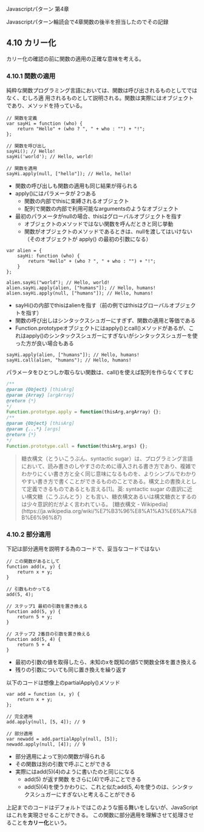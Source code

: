 Javascriptパターン 第4章

Javascriptパターン輪読会で4章関数の後半を担当したのでその記録

## 4.10 カリー化

カリー化の確認の前に関数の適用の正確な意味を考える。

### 4.10.1 関数の適用

純粋な関数プログラミング言語においては、関数は呼び出されるものとしてではなく、むしろ適
用されるものとして説明される。関数は実際にはオブジェクトであり、メソッドを持っている。

```
// 関数を定義
var sayHi = function (who) {
    return "Hello" + (who ? ", " + who : "") + "!";
};

// 関数を呼び出し
sayHi(); // Hello!
sayHi('world'); // Hello, world!

// 関数を適用
sayHi.apply(null, ["hello"]); // Hello, hello!
```

- 関数の呼び出しも関数の適用も同じ結果が得られる
- apply()にはパラメータが 2つある
    - 関数の内部でthisに束縛されるオブジェクト
    - 配列で関数の内部で利用可能なargumentsのようなオブジェクト
- 最初のパラメータがnullの場合、thisはグローバルオブジェクトを指す
    - オブジェクトのメソッドではない関数を呼んだときと同じ挙動
    - 関数がオブジェクトのメソッドであるときは、nullを渡してはいけない（そのオブジェクトが apply() の最初の引数になる）

```
var alien = {
    sayHi: function (who) {
        return "Hello" + (who ? ", " + who : "") + "!";
    }
};

alien.sayHi("world"); // Hello, world!
alien.sayHi.apply(alien, ["humans"]); // Hello, humans!
alien.sayHi.apply(null, ["humans"]); // Hello, humans!
```

- sayHi()の内部でthisはalienを指す（前の例ではthisはグローバルオブジェクトを指す）
- 関数の呼び出しはシンタックスシュガーにすぎず、関数の適用と等価である
- Function.prototypeオブジェクトにはapply()とcall()メソッドがあるが、これはapply()のシンタックスシュガーにすぎないがシンタックスシュガーを使った方が良い場合もある

```
sayHi.apply(alien, ["humans"]); // Hello, humans!
sayHi.call(alien, "humans"); // Hello, humans!
```

パラメータをひとつしか取らない関数は、call()を使えば配列を作らなくてすむ

```EcmaSctipt.js
/**
@param {Object} [thisArg]
@param {Array} [argArray]
@return {*}
*/
Function.prototype.apply = function(thisArg,argArray) {};
/**
@param {Object} [thisArg]
@param {...*} [args]
@return {*}
*/
Function.prototype.call = function(thisArg,args) {};
```

<blockquote>
糖衣構文（とういこうぶん、syntactic sugar）は、プログラミング言語において、読み書きのしやすさのために導入される書き方であり、複雑でわかりにくい書き方と全く同じ意味になるものを、よりシンプルでわかりやすい書き方で書くことができるもののことである。構文上の書換えとして定義できるものであるとも言える[1]。英: syntactic sugar の直訳に近い構文糖（こうぶんとう）とも言い、糖衣構文あるいは構文糖衣とするのは少々意訳的だがよく言われている。
[糖衣構文 - Wikipedia](https://ja.wikipedia.org/wiki/%E7%B3%96%E8%A1%A3%E6%A7%8B%E6%96%87)
</blockquote>

### 4.10.2 部分適用

下記は部分適用を説明する為のコードで、妥当なコードではない

```
// この関数があるとして
function add(x, y) {
    return x + y;
}

// 引数もわかってる
add(5, 4);

// ステップ1 最初の引数を置き換える
function add(5, y) {
    return 5 + y;
}

// ステップ2 2番目の引数を置き換える
function add(5, 4) {
    return 5 + 4
}
```

- 最初の引数の値を取得したら、未知のxを既知の値5で関数全体を置き換える
- 残りの引数についても同じ置き換えを繰り返す

以下のコードは想像上のpartialApply()メソッド

```
var add = function (x, y) {
    return x + y;
};

// 完全適用
add.apply(null, [5, 4]); // 9

// 部分適用
var newadd = add.partialApply(null, [5]);
newadd.apply(null, [4]); // 9
```

- 部分適用によって別の関数が得られる
- その関数は別の引数で呼ぶことができる
- 実際にはadd(5)(4)のように書いたのと同じになる
    - add(5) が返す関数 をさらに(4)で呼ぶことできる
    - add(5)(4)を使うかわりに、これと似たadd(5, 4)を使うのは、シンタックスシュガーにすぎないと考えることができる

上記までのコードはデフォルトではこのような振る舞いをしないが、JavaScriptはこれを実現させることができる。
この関数に部分適用を理解させて処理させることを**カリー化**という。
